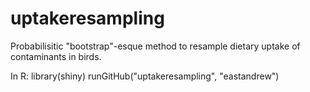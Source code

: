 # uptakeresampling
Probabilisitic "bootstrap"-esque method to resample dietary uptake of contaminants in birds.


In R:
library(shiny)
runGitHub("uptakeresampling", "eastandrew") 
